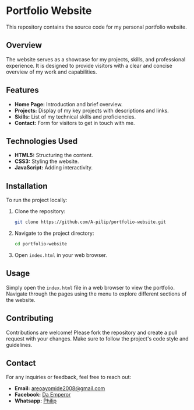 # Portfolio Website

This repository contains the source code for my personal portfolio website.

## Overview

The website serves as a showcase for my projects, skills, and professional experience. It is designed to provide visitors with a clear and concise overview of my work and capabilities.

## Features

- **Home Page:** Introduction and brief overview.
- **Projects:** Display of my key projects with descriptions and links.
- **Skills:** List of my technical skills and proficiencies.
- **Contact:** Form for visitors to get in touch with me.

## Technologies Used

- **HTML5:** Structuring the content.
- **CSS3:** Styling the website.
- **JavaScript:** Adding interactivity.

## Installation

To run the project locally:

1. Clone the repository:
    ```bash
    git clone https://github.com/A-pilip/portfolio-website.git
    ```
2. Navigate to the project directory:
    ```bash
    cd portfolio-website
    ```
3. Open `index.html` in your web browser.

## Usage

Simply open the `index.html` file in a web browser to view the portfolio. Navigate through the pages using the menu to explore different sections of the website.

## Contributing

Contributions are welcome! Please fork the repository and create a pull request with your changes. Make sure to follow the project's code style and guidelines.

## Contact

For any inquiries or feedback, feel free to reach out:

- **Email:** [areoayomide2008@gmail.com](mailto:areoayomide2008@gmail.com)
- **Facebook:** [Da Emperor](https://web.facebook.com/ayo.areo.90/)
- **Whatsapp:** [Philip](https://wa.me/2349168115525)

